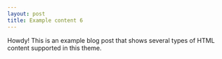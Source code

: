 ```yaml
---
layout: post
title: Example content 6
---
```



<div class="message">
  Howdy! This is an example blog post that shows several types of HTML content supported in this theme.
</div>